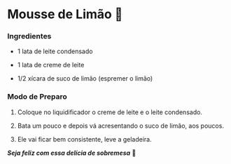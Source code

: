 # Mousse de Limão :lemon:

### Ingredientes

- 1 lata de leite condensado

- 1 lata de creme de leite

- 1/2 xícara de suco de limão (espremer o limão)

### Modo de Preparo

1. Coloque no liquidificador o creme de leite e o leite condensado.

2. Bata um pouco e depois vá acresentando o suco de limão, aos poucos.

3. Ele vai ficar bem consistente, leve a geladeira.



**_Seja feliz com essa delícia de sobremesa_** :drooling_face:




